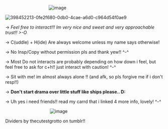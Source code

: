 ‎ ‎ ‎ ‎ ‎ ‎ ‎ ‎ ‎ ‎ ‎ ‎‎ ‎‎ ‎ ‎ ‎ ‎ ‎ ‎ ‎ ‎ ‎ ‎ ‎ ‎ ‎ ‎ ‎ ‎ ‎ ‎  ‎ ‎ ‎ ‎ ‎![image](https://github.com/user-attachments/assets/b803a6af-8724-4003-adc2-7ff7b80f0161)


![398452213-0fe2f680-0db0-4cae-a6d0-c964d54f0ae9](https://github.com/user-attachments/assets/405b027e-c5c9-4162-a02a-8db84e826fc4)




-> *Feel free to interact!!! Im very nice and sweet and very approachable trust!! >-O*

-> C(uddle) + H(ide) Are always welcome unless my name says otherwise!

-> No Insp/Copy without permission pls and thank yew!! ^-^

-> Most Do not interacts are probably depending on how down i feel, but feel free to ask for c+h!! just interact with caution! ^-^

-> Sit with me! im almost always alone !! (and afk, so pls forgive me if i don't resp!!)

-> **Don't start drama over little stuff like ships please.. D:**

-> Uh yes i need friends!! read my carrd that i linked 4 more info, lovely! ^-^

‎ ‎ ‎ ‎ ‎ ‎ ‎ ‎ ‎ ‎ ‎ ‎‎ ‎‎ ‎ ‎ ‎ ‎ ‎ ‎ ‎ ‎ ‎ ‎ ‎ ‎ ‎ ‎ ‎ ‎ ‎ ‎  ‎ ‎ ‎ ‎ ‎ ![image](https://github.com/user-attachments/assets/b00b620b-ddee-4407-a167-cb60978d1eda)

 Dividers by thecutestgrotto on tumblr!!
